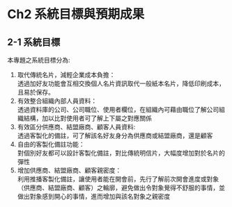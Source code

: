 # Ch2 系統目標與預期成果

## 2-1 系統目標
本專題之系統目標分為:
1. 取代傳統名片，減輕企業成本負擔：  
透過加好友功能會互相交換個人名片資訊取代一般紙本名片，降低印刷成本，且易於保存。
2. 有效整合組織內部人員資料：  
透過資料庫的公司、公司職位、使用者欄位，在組織內可藉由職位了解公司組織結構，加以比對使用者可了解上下屬之對應關係
3. 有效區分供應商、結盟廠商、顧客人員資料:  
透過客製化的備註，可了解該名好友身分為供應商或結盟廠商，還是顧客
4. 自由的客製化備註功能：  
對個別好友都可以設計客製化備註，對比傳統明信片，大幅度增加對於名片的彈性
5. 增加供應商、結盟廠商、顧客親密度：  
利用推播客製化備註，讓使用者能在開會前，先行了解前次開會進度或對象（供應商、結盟廠商、顧客）之輪廓，避免做出令對象覺得不舒服的事情，並做出對象感到開心的事情，進而增加與該名對象之親密度
